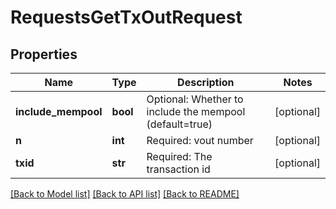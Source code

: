 # RequestsGetTxOutRequest

## Properties
Name | Type | Description | Notes
------------ | ------------- | ------------- | -------------
**include_mempool** | **bool** | Optional: Whether to include the mempool (default&#x3D;true) | [optional] 
**n** | **int** | Required: vout number | [optional] 
**txid** | **str** | Required: The transaction id | [optional] 

[[Back to Model list]](../README.md#documentation-for-models) [[Back to API list]](../README.md#documentation-for-api-endpoints) [[Back to README]](../README.md)

